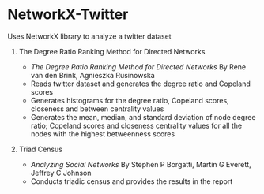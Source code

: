 # NetworkX-Twitter
Uses NetworkX library to analyze a twitter dataset

1. The Degree Ratio Ranking Method for Directed Networks
    - *The Degree Ratio Ranking Method for Directed Networks* By Rene van den Brink, Agnieszka Rusinowska
    - Reads twitter dataset and generates the degree ratio and Copeland scores
    - Generates histograms for the degree ratio, Copeland scores, closeness and between centrality values
    - Generates the mean, median, and standard deviation of node degree ratio; Copeland scores and closeness centrality values for all the nodes with the highest betweenness scores
  
 2. Triad Census
     - *Analyzing Social Networks* By Stephen P Borgatti, Martin G Everett, Jeffrey C Johnson
     - Conducts triadic census and provides the results in the report
